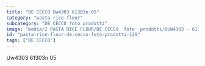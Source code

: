```yaml
---
title: "DE CECCO Uw4303 61303n 05"
category: "pasta-rice-flour"
subcategory: "DE CECCO foto prodotti"
image: "media/2 PASTA RICE FLOUR/DE CECCO  foto  prodotti/0UW4303 - 61303N-05.jpg"
id: "pasta-rice-flour-de-cecco-foto-prodotti-129"
tags: ["DE CECCO"]
---
```


Uw4303 61303n 05
